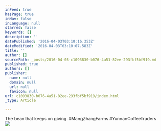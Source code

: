 ```yaml
---
inFeed: true
hasPage: true
inNav: false
inLanguage: null
starred: false
keywords: []
description: ''
datePublished: '2016-04-03T03:10:16.353Z'
dateModified: '2016-04-03T03:10:07.583Z'
title: ''
author: []
sourcePath: _posts/2016-04-03-c1093830-b076-4a51-82ee-293fbf5bf919.md
published: true
authors: []
publisher:
  name: null
  domain: null
  url: null
  favicon: null
url: c1093830-b076-4a51-82ee-293fbf5bf919/index.html
_type: Article

---
```

The bean that keeps on giving. \#MangZhangFarms \#YunnanCoffeeTraders
![](https://the-grid-user-content.s3-us-west-2.amazonaws.com/b25a06d6-785c-40a5-9173-7e6d61697407.jpg)